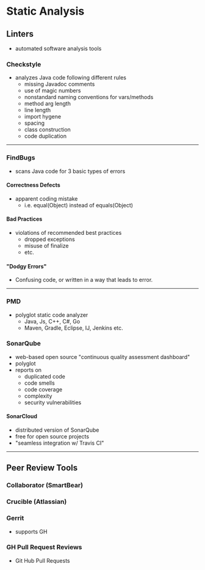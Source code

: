 # Static Analysis


## Linters
- automated software analysis tools

### Checkstyle
- analyzes Java code following different rules
    - missing Javadoc comments
    - use of magic numbers
    - nonstandard naming conventions for vars/methods
    - method arg length
    - line length
    - import hygene
    - spacing
    - class construction
    - code duplication
---
### FindBugs
- scans Java code for 3 basic types of errors

#### Correctness Defects
- apparent coding mistake
    - i.e. equal(Object) instead of equals(Object)
  
#### Bad Practices
- violations of recommended best practices
  - dropped exceptions
  - misuse of finalize 
  - etc. 
  
#### "Dodgy Errors"
- Confusing code, or written in a way that leads to error. 
---

### PMD
- polyglot static code analyzer
  - Java, Js, C++, C#, Go
  - Maven, Gradle, Eclipse, IJ, Jenkins etc. 
  
### SonarQube
- web-based open source "continuous quality assessment dashboard"
- polyglot
- reports on 
  - duplicated code
  - code smells
  - code coverage
  - complexity
  - security vulnerabilities
  
  
#### SonarCloud
- distributed version of SonarQube
- free for open source projects
- "seamless integration w/ Travis CI"
---

## Peer Review Tools

### Collaborator (SmartBear) 

### Crucible (Atlassian)

### Gerrit
- supports GH

### GH Pull Request Reviews
- Git Hub Pull Requests
